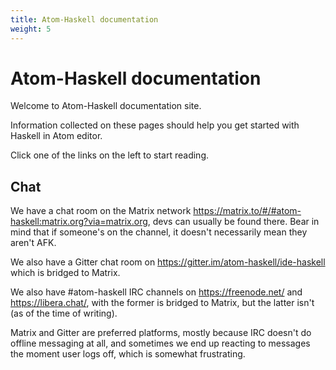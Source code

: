 ```yaml
---
title: Atom-Haskell documentation
weight: 5
---
```


# Atom-Haskell documentation

Welcome to Atom-Haskell documentation site.

Information collected on these pages should help you get started with Haskell in Atom editor.

Click one of the links on the left to start reading.

## Chat

We have a chat room on the Matrix network <https://matrix.to/#/#atom-haskell:matrix.org?via=matrix.org>, devs can usually be found there. Bear in mind that if someone's on the channel, it doesn't necessarily mean they aren't AFK.

We also have a Gitter chat room on <https://gitter.im/atom-haskell/ide-haskell> which is bridged to Matrix.

We also have #atom-haskell IRC channels on <https://freenode.net/> and <https://libera.chat/>, with the former is bridged to Matrix, but the latter isn't (as of the time of writing).

Matrix and Gitter are preferred platforms, mostly because IRC doesn't do offline messaging at all, and sometimes we end up reacting to messages the moment user logs off, which is somewhat frustrating.
